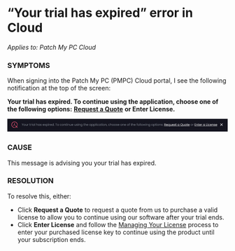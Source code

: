 # “Your trial has expired” error in Cloud

_Applies to: Patch My PC Cloud_

### SYMPTOMS

When signing into the Patch My PC (PMPC) Cloud portal, I see the following notification at the top of the screen:

**Your trial has expired. To continue using the application, choose one of the following options:** [**Request a Quote**](https://patchmypc.com/request-quote#overview) **or Enter License.**

![“Your trial has expired” notification](/_images/image-(1515).png "“Your trial has expired” notification")

### CAUSE

This message is advising you your trial has expired.

### RESOLUTION

To resolve this, either:

* Click **Request a Quote** to request a quote from us to purchase a valid license to allow you to continue using our software after your trial ends.
* Click **Enter License** and follow the [Managing Your License](../../cloud-administration/manage-your-environments-in-cloud/manage-your-cloud-license.md) process to enter your purchased license key to continue using the product until your subscription ends.
